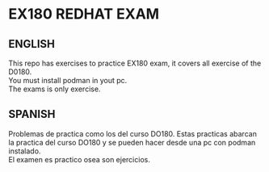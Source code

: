 # EX180 REDHAT EXAM

## ENGLISH
This repo has exercises to practice EX180 exam, it covers all exercise of the D0180.  
You must install podman in yout pc.  
The exams is only exercise.  


## SPANISH
Problemas de practica como los del curso DO180. 
Estas practicas abarcan la practica del curso DO180 y se pueden hacer desde una pc con podman instalado.  
El examen es practico osea son ejercicios.  



